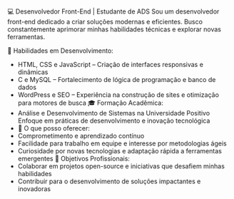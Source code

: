 💻 Desenvolvedor Front-End | Estudante de ADS
Sou um desenvolvedor front-end dedicado a criar soluções modernas e eficientes. Busco constantemente aprimorar minhas habilidades técnicas e explorar novas ferramentas.

📌 Habilidades em Desenvolvimento:
  - HTML, CSS e JavaScript – Criação de interfaces responsivas e dinâmicas
  - C e MySQL – Fortalecimento de lógica de programação e banco de dados
  - WordPress e SEO – Experiência na construção de sites e otimização para motores de busca
🎓 Formação Acadêmica:
  -  Análise e Desenvolvimento de Sistemas na Universidade Positivo
Enfoque em práticas de desenvolvimento e inovação tecnológica
  - 🚀 O que posso oferecer:
  - Comprometimento e aprendizado contínuo
  - Facilidade para trabalho em equipe e interesse por metodologias ágeis
  - Curiosidade por novas tecnologias e adaptação rápida a ferramentas emergentes
🎯 Objetivos Profissionais:
  - Colaborar em projetos open-source e iniciativas que desafiem minhas habilidades
  - Contribuir para o desenvolvimento de soluções impactantes e inovadoras

